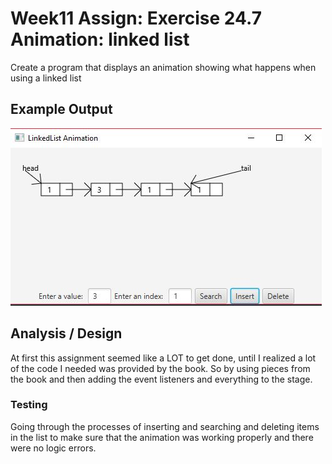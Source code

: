 # Week11 Assign: Exercise 24.7 Animation: linked list 

Create a program that displays an animation showing what happens when using a linked list

## Example Output

![Sample Output](README.JPG)

## Analysis / Design

At first this assignment seemed like a LOT to get done, until I realized a lot of the code I needed was provided by the book. So by using pieces from the book and then adding the event listeners and everything to the stage.

### Testing

Going through the processes of inserting and searching and deleting items in the list to make sure that the animation was working properly and there were no logic errors.
